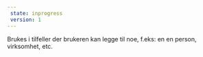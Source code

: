 ```yaml
---
 state: inprogress
 version: 1
---
```

Brukes i tilfeller der brukeren kan legge til noe, f.eks: en en person, virksomhet, etc.
